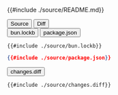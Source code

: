 
<div class="content-row">
<div class="content-col">

{{#include ./source/README.md}}

</div>
<div class="content-col">

<div class="tab">
  <button class="maintab tablinks active" onclick="switchMainTab(event, 'Source')">Source</button>
  <button class="maintab tablinks" onclick="switchMainTab(event, 'Diff')">Diff</button>
</div>

<div id="Source" class="maintab tabcontent active">

<div class="tab">
<button class="subtab tablinks file-source file-modified active" onclick="switchSubTab(event, 'bun.lockb')" data-id="bun.lockb">bun.lockb</button>
<button class="subtab tablinks file-source file-modified" onclick="switchSubTab(event, 'package.json')" data-id="package.json">package.json</button>
</div>
<div id="source/bun.lockb" class="subtab tabcontent active" data-id="bun.lockb">

```text
{{#include ./source/bun.lockb}}
```

</div>

<div id="source/package.json" class="subtab tabcontent" data-id="package.json">

```json
{{#include ./source/package.json}}
```

</div>



</div>

<div id="Diff" class="maintab tabcontent">


<div class="tab">
	<button class="difftab tablinks active" onclick="switchDiff(event, 'changes.diff')" data-id="changes.diff">changes.diff</button>
</div>
<div id="changes.diff" class="difftab tabcontent active" data-id="changes.diff">

```diff
{{#include ./source/changes.diff}}
```

</div>

</div>

</div>
</div>

